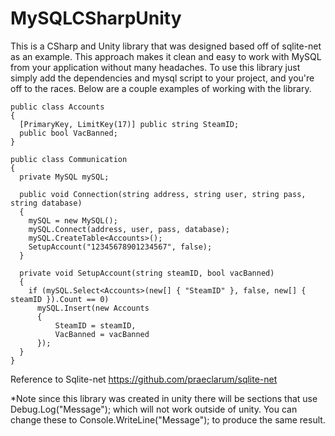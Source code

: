 # MySQLCSharpUnity
This is a CSharp and Unity library that was designed based off of sqlite-net as an example. This approach makes it clean and easy to work with MySQL from your application without many headaches. To use this library just simply add the dependencies and mysql script to your project, and you're off to the races. Below are a couple examples of working with the library.

```
public class Accounts
{
  [PrimaryKey, LimitKey(17)] public string SteamID;
  public bool VacBanned;
}

public class Communication
{
  private MySQL mySQL;
  
  public void Connection(string address, string user, string pass, string database)
  {
    mySQL = new MySQL();
    mySQL.Connect(address, user, pass, database);
    mySQL.CreateTable<Accounts>();
    SetupAccount("12345678901234567", false);
  }

  private void SetupAccount(string steamID, bool vacBanned)
  {
    if (mySQL.Select<Accounts>(new[] { "SteamID" }, false, new[] { steamID }).Count == 0)
      mySQL.Insert(new Accounts
      {
          SteamID = steamID,
          VacBanned = vacBanned
      });
  }
} 
```

Reference to Sqlite-net
https://github.com/praeclarum/sqlite-net

*Note since this library was created in unity there will be sections that use Debug.Log("Message"); which will not work outside of unity. You can change these to Console.WriteLine("Message"); to produce the same result.
